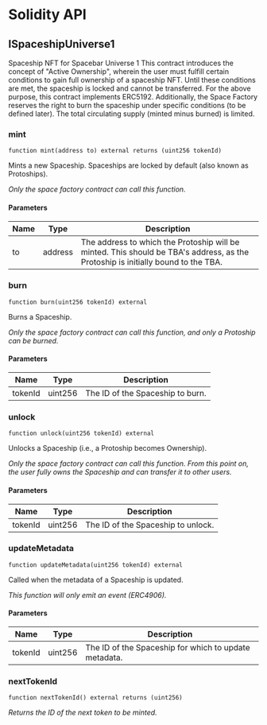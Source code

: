 # Solidity API

## ISpaceshipUniverse1

Spaceship NFT for Spacebar Universe 1
This contract introduces the concept of "Active Ownership", wherein the user must fulfill
certain conditions to gain full ownership of a spaceship NFT.
Until these conditions are met, the spaceship is locked and cannot be transferred.
For the above purpose, this contract implements ERC5192.
Additionally, the Space Factory reserves the right to burn the spaceship under specific conditions (to be defined later).
The total circulating supply (minted minus burned) is limited.

### mint

```solidity
function mint(address to) external returns (uint256 tokenId)
```

Mints a new Spaceship. Spaceships are locked by default (also known as Protoships).

_Only the space factory contract can call this function._

#### Parameters

| Name | Type | Description |
| ---- | ---- | ----------- |
| to | address | The address to which the Protoship will be minted. This should be TBA's address, as the Protoship is initially bound to the TBA. |

### burn

```solidity
function burn(uint256 tokenId) external
```

Burns a Spaceship.

_Only the space factory contract can call this function, and only a Protoship can be burned._

#### Parameters

| Name | Type | Description |
| ---- | ---- | ----------- |
| tokenId | uint256 | The ID of the Spaceship to burn. |

### unlock

```solidity
function unlock(uint256 tokenId) external
```

Unlocks a Spaceship (i.e., a Protoship becomes Ownership).

_Only the space factory contract can call this function. From this point on,
the user fully owns the Spaceship and can transfer it to other users._

#### Parameters

| Name | Type | Description |
| ---- | ---- | ----------- |
| tokenId | uint256 | The ID of the Spaceship to unlock. |

### updateMetadata

```solidity
function updateMetadata(uint256 tokenId) external
```

Called when the metadata of a Spaceship is updated.

_This function will only emit an event (ERC4906)._

#### Parameters

| Name | Type | Description |
| ---- | ---- | ----------- |
| tokenId | uint256 | The ID of the Spaceship for which to update metadata. |

### nextTokenId

```solidity
function nextTokenId() external returns (uint256)
```

_Returns the ID of the next token to be minted._

